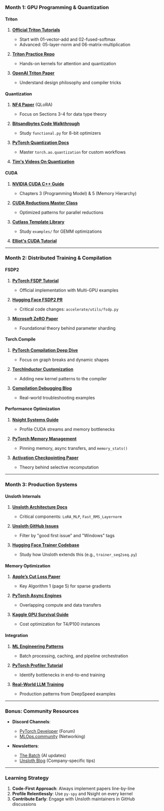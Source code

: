 ### **Month 1: GPU Programming & Quantization**
#### **Triton**
1. **[Official Triton Tutorials](https://triton-lang.org/main/getting-started/tutorials/index.html)**  
   - Start with 01-vector-add and 02-fused-softmax  
   - Advanced: 05-layer-norm and 06-matrix-multiplication  

2. **[Triton Practice Repo](https://github.com/ShigekiKarita/triton-practice)**  
   - Hands-on kernels for attention and quantization  

3. **[OpenAI Triton Paper](https://arxiv.org/abs/2110.03793)**  
   - Understand design philosophy and compiler tricks  

#### **Quantization**
1. **[NF4 Paper](https://arxiv.org/abs/2305.14314)** (QLoRA)  
   - Focus on Sections 3-4 for data type theory  

2. **[Bitsandbytes Code Walkthrough](https://github.com/TimDettmers/bitsandbytes)**  
   - Study `functional.py` for 8-bit optimizers  

3. **[PyTorch Quantization Docs](https://pytorch.org/docs/stable/quantization.html)**  
   - Master `torch.ao.quantization` for custom workflows

4. **[Tim's Videos On Quantization](https://www.youtube.com/watch?v=2ETNONas068)**

#### **CUDA**
1. **[NVIDIA CUDA C++ Guide](https://docs.nvidia.com/cuda/cuda-c-programming-guide/)**  
   - Chapters 3 (Programming Model) & 5 (Memory Hierarchy)  

2. **[CUDA Reductions Master Class](https://developer.download.nvidia.com/assets/cuda/files/reduction.pdf)**  
   - Optimized patterns for parallel reductions  

3. **[Cutlass Template Library](https://github.com/NVIDIA/cutlass)**  
   - Study `examples/` for GEMM optimizations
  
4. **[Elliot's CUDA Tutorial](https://www.youtube.com/watch?v=86FAWCzIe_4&t=4250s)**

---

### **Month 2: Distributed Training & Compilation**
#### **FSDP2**
1. **[PyTorch FSDP Tutorial](https://pytorch.org/tutorials/intermediate/FSDP_tutorial.html)**  
   - Official implementation with Multi-GPU examples  

2. **[Hugging Face FSDP2 PR](https://github.com/huggingface/accelerate/pull/3394)**  
   - Critical code changes: `accelerate/utils/fsdp.py`  

3. **[Microsoft ZeRO Paper](https://arxiv.org/abs/1910.02054)**  
   - Foundational theory behind parameter sharding  

#### **Torch.Compile**
1. **[PyTorch Compilation Deep Dive](https://pytorch.org/get-started/pytorch-2.0/)**  
   - Focus on graph breaks and dynamic shapes  

2. **[TorchInductor Customization](https://pytorch.org/docs/stable/compile/inductor.html)**  
   - Adding new kernel patterns to the compiler  

3. **[Compilation Debugging Blog](https://dev-discuss.pytorch.org/t/torchdynamo-frequently-asked-questions/183)**  
   - Real-world troubleshooting examples  

#### **Performance Optimization**
1. **[Nsight Systems Guide](https://developer.nvidia.com/nsight-systems)**  
   - Profile CUDA streams and memory bottlenecks  

2. **[PyTorch Memory Management](https://pytorch.org/docs/stable/notes/cuda.html)**  
   - Pinning memory, async transfers, and `memory_stats()`  

3. **[Activation Checkpointing Paper](https://arxiv.org/abs/1604.06174)**  
   - Theory behind selective recomputation  

---

### **Month 3: Production Systems**
#### **Unsloth Internals**
1. **[Unsloth Architecture Docs](https://docs.unsloth.ai/architecture/)**  
   - Critical components: `LoRA_MLP`, `Fast_RMS_Layernorm`  

2. **[Unsloth GitHub Issues](https://github.com/unslothai/unsloth/issues)**  
   - Filter by "good first issue" and "Windows" tags  

3. **[Hugging Face Trainer Codebase](https://github.com/huggingface/transformers/tree/main/src/transformers/trainer)**  
   - Study how Unsloth extends this (e.g., `trainer_seq2seq.py`)  

#### **Memory Optimization**
1. **[Apple’s Cut Loss Paper](https://machinelearning.apple.com/research/cut-loss)**  
   - Key Algorithm 1 (page 5) for sparse gradients  

2. **[PyTorch Async Engines](https://pytorch.org/docs/stable/generated/torch.cuda.Stream.html)**  
   - Overlapping compute and data transfers  

3. **[Kaggle GPU Survival Guide](https://www.kaggle.com/docs/tpu)**  
   - Cost optimization for T4/P100 instances  

#### **Integration**
1. **[ML Engineering Patterns](https://eugeneyan.com/writing/ml-design-patterns/)**  
   - Batch processing, caching, and pipeline orchestration  

2. **[PyTorch Profiler Tutorial](https://pytorch.org/tutorials/recipes/recipes/profiler_recipe.html)**  
   - Identify bottlenecks in end-to-end training  

3. **[Real-World LLM Training](https://github.com/microsoft/DeepSpeedExamples/tree/master/training/huggingface/llama)**  
   - Production patterns from DeepSpeed examples  

---

### **Bonus: Community Resources**
- **Discord Channels**:  
  - [PyTorch Developer](https://discuss.pytorch.org/) (Forum)  
  - [MLOps.community](https://mlops.community/) (Networking)  

- **Newsletters**:  
  - [The Batch](https://www.deeplearning.ai/the-batch/) (AI updates)  
  - [Unsloth Blog](https://docs.unsloth.ai/blog/) (Company-specific tips)  

---

### **Learning Strategy**
1. **Code-First Approach**: Always implement papers line-by-line  
2. **Profile Relentlessly**: Use `py-spy` and Nsight on every kernel  
3. **Contribute Early**: Engage with Unsloth maintainers in GitHub discussions  
